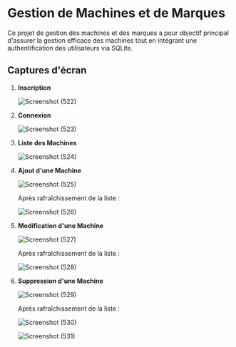 # Gestion de Machines et de Marques

Ce projet de gestion des machines et des marques a pour objectif principal d'assurer la gestion efficace des machines tout en intégrant une authentification des utilisateurs via SQLite.

## Captures d'écran

1. **Inscription**

   ![Screenshot (522)](https://github.com/nada-han/Gestion_Machine_Marque_SQLite/assets/124934843/e975905c-5f99-4c0f-b1e6-f3c2f6ab8739)

2. **Connexion**

   ![Screenshot (523)](https://github.com/nada-han/Gestion_Machine_Marque_SQLite/assets/124934843/0cb7b9b8-415d-4325-aa4d-8354ee79b78d)

3. **Liste des Machines**

   ![Screenshot (524)](https://github.com/nada-han/Gestion_Machine_Marque_SQLite/assets/124934843/1f056733-eba0-4a6f-bd49-9547fefc4372)

4. **Ajout d'une Machine**

   ![Screenshot (525)](https://github.com/nada-han/Gestion_Machine_Marque_SQLite/assets/124934843/3dd81f7c-7ffd-4a61-ae75-501ace16af47)

   Après rafraîchissement de la liste :

   ![Screenshot (526)](https://github.com/nada-han/Gestion_Machine_Marque_SQLite/assets/124934843/b42c1517-d0e2-4b0f-adb5-7f4b9abfbfd3)

5. **Modification d'une Machine**

   ![Screenshot (527)](https://github.com/nada-han/Gestion_Machine_Marque_SQLite/assets/124934843/37761494-0428-48b0-8b0f-34d11bce7255)

   Après rafraîchissement de la liste :

   ![Screenshot (528)](https://github.com/nada-han/Gestion_Machine_Marque_SQLite/assets/124934843/a46a9c5e-bbdc-4cc5-bf0f-28f4a722cc1b)

6. **Suppression d'une Machine**

   ![Screenshot (529)](https://github.com/nada-han/Gestion_Machine_Marque_SQLite/assets/124934843/0f7eb4b5-0c64-4b53-8733-14c980e24bb5)

   Après rafraîchissement de la liste :

   ![Screenshot (530)](https://github.com/nada-han/Gestion_Machine_Marque_SQLite/assets/124934843/c2d48fa7-d007-4d37-9e64-6775ca9c0772)

   ![Screenshot (531)](https://github.com/nada-han/Gestion_Machine_Marque_SQLite/assets/124934843/ff305ddc-ea91-40cf-bb49-e31dcdb98471)

